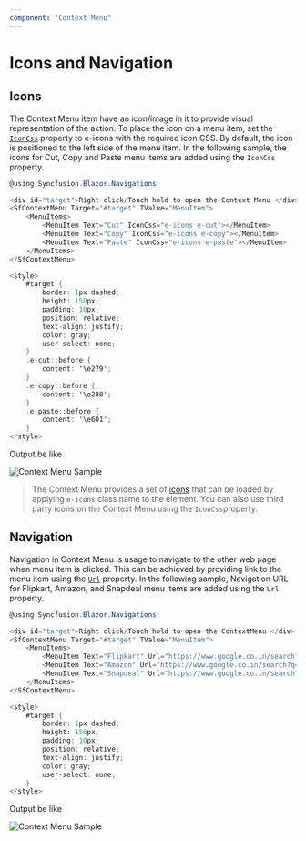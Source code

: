 ```yaml
---
component: "Context Menu"
---
```


# Icons and Navigation

## Icons

The Context Menu item have an icon/image in it to provide visual representation of the action. To place the icon on a menu item, set the [`IconCss`](https://help.syncfusion.com/cr/blazor/Syncfusion.Blazor.Navigations.MenuItem.html#Syncfusion_Blazor_Navigations_MenuItem_IconCss) property to e-icons with the required icon CSS. By default, the icon is positioned to the left side of the menu item. In the following sample, the icons for Cut, Copy and Paste menu items are added using the `IconCss` property.

```csharp
@using Syncfusion.Blazor.Navigations

<div id="target">Right click/Touch hold to open the Context Menu </div>
<SfContextMenu Target="#target" TValue="MenuItem">
    <MenuItems>
        <MenuItem Text="Cut" IconCss="e-icons e-cut"></MenuItem>
        <MenuItem Text="Copy" IconCss="e-icons e-copy"></MenuItem>
        <MenuItem Text="Paste" IconCss="e-icons e-paste"></MenuItem>
    </MenuItems>
</SfContextMenu>

<style>
    #target {
        border: 1px dashed;
        height: 150px;
        padding: 10px;
        position: relative;
        text-align: justify;
        color: gray;
        user-select: none;
    }
    .e-cut::before {
        content: '\e279';
    }
    .e-copy::before {
        content: '\e280';
    }
    .e-paste::before {
        content: '\e601';
    }
</style>

```

Output be like

![Context Menu Sample](./images/icons.png)

> The Context Menu provides a set of [icons](https://blazor.syncfusion.com/documentation/appearance/icons/) that can be loaded by applying `e-icons` class name to the element.
You can also use third party icons on the Context Menu using the `IconCss`property.

## Navigation

Navigation in Context Menu is usage to navigate to the other web page when menu item is clicked. This can be achieved by providing link to the menu item using the [`Url`](https://help.syncfusion.com/cr/blazor/Syncfusion.Blazor.Navigations.MenuItem.html#Syncfusion_Blazor_Navigations_MenuItem_Url) property. In the following sample, Navigation URL for Flipkart, Amazon, and Snapdeal menu items are added using the `Url` property.

```csharp
@using Syncfusion.Blazor.Navigations

<div id="target">Right click/Touch hold to open the ContextMenu </div>
<SfContextMenu Target="#target" TValue="MenuItem">
    <MenuItems>
        <MenuItem Text="Flipkart" Url="https://www.google.co.in/search?q=flipkart"></MenuItem>
        <MenuItem Text="Amazon" Url="https://www.google.co.in/search?q=amazon"></MenuItem>
        <MenuItem Text="Snapdeal" Url="https://www.google.co.in/search?q=snapdeal"></MenuItem>
    </MenuItems>
</SfContextMenu>

<style>
    #target {
        border: 1px dashed;
        height: 150px;
        padding: 10px;
        position: relative;
        text-align: justify;
        color: gray;
        user-select: none;
    }
</style>

```

Output be like

![Context Menu Sample](./images/cm-navi.png)